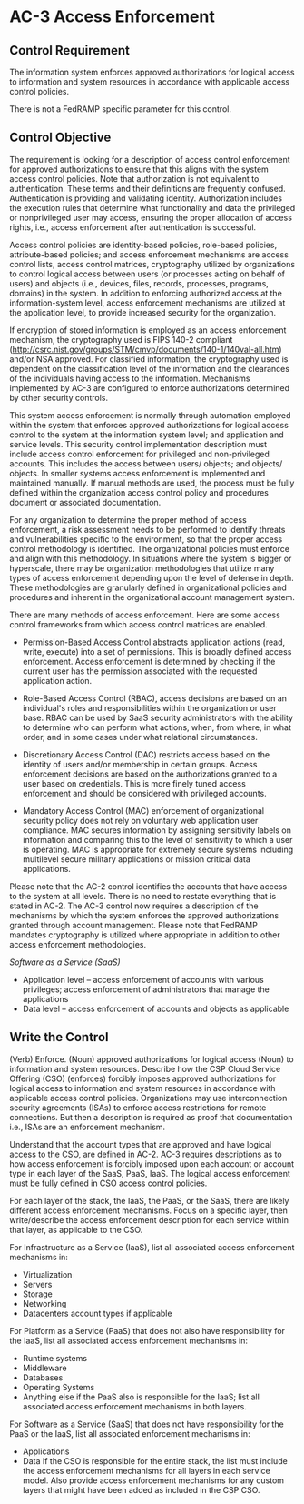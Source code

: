 # AC-3 Access Enforcement
## Control Requirement
The information system enforces approved authorizations for logical access to information and system resources in accordance with applicable access control policies.

There is not a FedRAMP specific parameter for this control.
## Control Objective
The requirement is looking for a description of access control enforcement for approved authorizations to ensure that this aligns with the system access control policies. Note that authorization is not equivalent to authentication. These terms and their definitions are frequently confused. Authentication is providing and validating identity. Authorization includes the execution rules that determine what functionality and data the privileged or nonprivileged user may access, ensuring the proper allocation of access rights, i.e., access enforcement after authentication is successful. 

Access control policies are identity-based policies, role-based policies, attribute-based policies; and access enforcement mechanisms are access control lists, access control matrices, cryptography utilized by organizations to control logical access between users (or processes acting on behalf of users) and objects (i.e., devices, files, records, processes, programs, domains) in the system. In addition to enforcing authorized access at the information-system level, access enforcement mechanisms are utilized at the application level, to provide increased security for the organization.

If encryption of stored information is employed as an access enforcement mechanism, the cryptography used is FIPS 140-2 compliant (http://csrc.nist.gov/groups/STM/cmvp/documents/140-1/140val-all.htm) and/or NSA approved. For classified information, the cryptography used is dependent on the classification level of the information and the clearances of the individuals having access to the information. Mechanisms implemented by AC-3 are configured to enforce authorizations determined by other security controls.

This system access enforcement is normally through automation employed within the system that enforces approved authorizations for logical access control to the system at the information system level; and application and service levels.  This security control implementation description must include access control enforcement for privileged and non-privileged accounts. This includes the access between users/ objects; and objects/ objects. In smaller systems access enforcement is implemented and maintained manually. If manual methods are used, the process must be fully defined within the organization access control policy and procedures document or associated documentation.

For any organization to determine the proper method of access enforcement, a risk assessment needs to be performed to identify threats and vulnerabilities specific to the environment, so that the proper access control methodology is identified. The organizational policies must enforce and align with this methodology. In situations where the system is bigger or hyperscale, there may be organization methodologies that utilize many types of access enforcement depending upon the level of defense in depth. These methodologies are granularly defined in organizational policies and procedures and inherent in the organizational account management system.

There are many methods of access enforcement. Here are some access control frameworks from which access control matrices are enabled.

* Permission-Based Access Control abstracts application actions (read, write, execute) into a set of permissions. This is broadly defined access enforcement. Access enforcement is determined by checking if the current user has the permission associated with the requested application action.

* Role-Based Access Control (RBAC), access decisions are based on an individual's roles and responsibilities within the organization or user base. RBAC can be used by SaaS security administrators with the ability to determine who can perform what actions, when, from where, in what order, and in some cases under what relational circumstances.

* Discretionary Access Control (DAC) restricts access based on the identity of users and/or membership in certain groups. Access enforcement decisions are based on the authorizations granted to a user based on credentials. This is more finely tuned access enforcement and should be considered with privileged accounts.

* Mandatory Access Control (MAC) enforcement of organizational security policy does not rely on voluntary web application user compliance. MAC secures information by assigning sensitivity labels on information and comparing this to the level of sensitivity to which a user is operating. MAC is appropriate for extremely secure systems including multilevel secure military applications or mission critical data applications.

Please note that the AC-2 control identifies the accounts that have access to the system at all levels. There is no need to restate everything that is stated in AC-2. The AC-3 control now requires a description of the mechanisms by which the system enforces the approved authorizations granted through account management. Please note that FedRAMP mandates cryptography is utilized where appropriate in addition to other access enforcement methodologies.

_Software as a Service (SaaS)_
  * Application level – access enforcement of accounts with various privileges; access enforcement of administrators that manage the applications
  * Data level – access enforcement of accounts and objects as applicable
  
## Write the Control
(Verb) Enforce. (Noun) approved authorizations for logical access (Noun) to information and system resources.
Describe how the CSP Cloud Service Offering (CSO) (enforces) forcibly imposes approved authorizations for logical access to information and system resources in accordance with applicable access control policies. Organizations may use interconnection security agreements (ISAs) to enforce access restrictions for remote connections. But then a description is required as proof that documentation i.e., ISAs are an enforcement mechanism.

Understand that the account types that are approved and have logical access to the CSO, are defined in AC-2. AC-3 requires descriptions as to how access enforcement is forcibly imposed upon each account or account type in each layer of the SaaS, PaaS, IaaS. The logical access enforcement must be fully defined in CSO access control policies.

For each layer of the stack, the IaaS, the PaaS, or the SaaS, there are likely different access enforcement mechanisms. Focus on a specific layer, then write/describe the access enforcement description for each service within that layer, as applicable to the CSO.

For Infrastructure as a Service (IaaS), list all associated access enforcement mechanisms in:
*	Virtualization
*	Servers 
*	Storage
*	Networking
*	Datacenters account types if applicable

For Platform as a Service (PaaS) that does not also have responsibility for the IaaS, list all associated access enforcement mechanisms in:
*	Runtime systems
*	Middleware
*	Databases
*	Operating Systems
*	Anything else if the PaaS also is responsible for the IaaS; list all associated access enforcement mechanisms in both layers.

For Software as a Service (SaaS) that does not have responsibility for the PaaS or the IaaS, list all associated enforcement mechanisms in:
*	Applications
*	Data
If the CSO is responsible for the entire stack, the list must include the access enforcement mechanisms for all layers in each service model. Also provide access enforcement mechanisms for any custom layers that might have been added as included in the CSP CSO.
